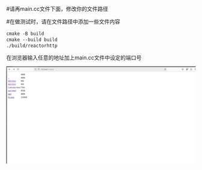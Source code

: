 \#请再main.cc文件下面，修改你的文件路径

\#在做测试时，请在文件路径中添加一些文件内容

```shell
cmake -B build
cmake --build build
./build/reactorhttp
```

在浏览器输入任意的地址加上main.cc文件中设定的端口号

![](.\images\main.png)